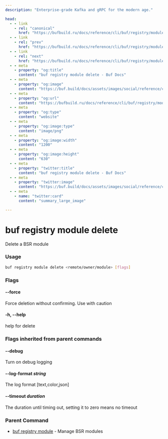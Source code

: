 ```yaml
---
description: "Enterprise-grade Kafka and gRPC for the modern age."

head:
  - - link
    - rel: "canonical"
      href: "https://bufbuild.ru/docs/reference/cli/buf/registry/module/delete/"
  - - link
    - rel: "prev"
      href: "https://bufbuild.ru/docs/reference/cli/buf/registry/module/create/"
  - - link
    - rel: "next"
      href: "https://bufbuild.ru/docs/reference/cli/buf/registry/module/deprecate/"
  - - meta
    - property: "og:title"
      content: "buf registry module delete - Buf Docs"
  - - meta
    - property: "og:image"
      content: "https://buf.build/docs/assets/images/social/reference/cli/buf/registry/module/delete.png"
  - - meta
    - property: "og:url"
      content: "https://bufbuild.ru/docs/reference/cli/buf/registry/module/delete/"
  - - meta
    - property: "og:type"
      content: "website"
  - - meta
    - property: "og:image:type"
      content: "image/png"
  - - meta
    - property: "og:image:width"
      content: "1200"
  - - meta
    - property: "og:image:height"
      content: "630"
  - - meta
    - property: "twitter:title"
      content: "buf registry module delete - Buf Docs"
  - - meta
    - property: "twitter:image"
      content: "https://buf.build/docs/assets/images/social/reference/cli/buf/registry/module/delete.png"
  - - meta
    - name: "twitter:card"
      content: "summary_large_image"

---
```


# buf registry module delete

Delete a BSR module

### Usage

```sh
buf registry module delete <remote/owner/module> [flags]
```

### Flags

#### \--force

Force deletion without confirming. Use with caution

#### \-h, --help

help for delete

### Flags inherited from parent commands

#### \--debug

Turn on debug logging

#### \--log-format _string_

The log format \[text,color,json\]

#### \--timeout _duration_

The duration until timing out, setting it to zero means no timeout

### Parent Command

- [buf registry module](../) - Manage BSR modules
